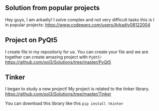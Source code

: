## Solution from popular projects
Hey guys, I am arkadiy!
I solve complex and not very difficult tasks 
this is I in popular projects:
https://www.codewars.com/users/Arkadiy08122004
## Project on PyQt5
I create file in my repositoriy for us. 
You can create your file and we are together can create amazing project with
`PyQt5!`
https://github.com/ool3/Solutions/tree/master/PyQt5
## Tinker
I began to study a new project! My project is related to the tinker library.
https://github.com/ool3/Solutions/tree/master/Tinker


You can download this library like this 
`pip install tkinter`
